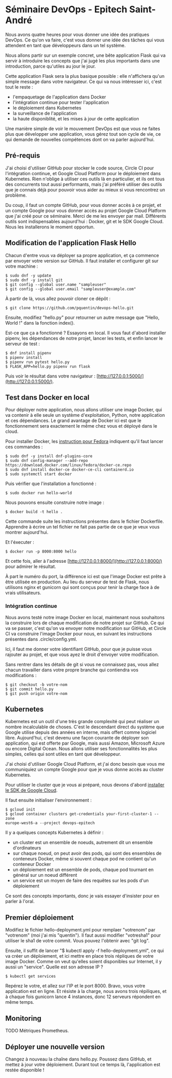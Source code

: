 # Séminaire DevOps - Epitech Saint-André

Nous avons quatre heures pour vous donner une idée des pratiques
DevOps. Ce qu'on va faire, c'est vous donner une idée des tâches qui
vous attendent en tant que développeurs dans un tel système.

Nous allons partir sur un exemple concret, une bête application Flask
qui va servir à introduire les concepts que j'ai jugé les plus
importants dans une introduction, parce qu'utiles au jour le jour.

Cette application Flask sera la plus basique possible : elle
n'affichera qu'un simple message dans votre navigateur. Ce qui va nous
intéresser ici, c'est tout le reste :

 * l'empaquetage de l'application dans Docker
 * l'intégration continue pour tester l'application
 * le déploiement dans Kubernetes
 * la surveillance de l'application
 * la haute disponiblité, et les mises à jour de cette application

Une manière simple de voir le mouvement DevOps est que vous ne faites
plus que développer une application, vous gérez tout son cycle de vie,
ce qui demande de nouvelles compétences dont on va parler aujourd'hui.

## Pré-requis

J'ai choisi d'utiliser GitHub pour stocker le code source, Circle CI
pour l'intégration continue, et Google Cloud Platform pour le
déploiement dans Kubernetes. Rien n'oblige à utiliser ces outils là en
particulier, et ils ont tous des concurrents tout aussi performants,
mais j'ai préféré utiliser des outils que je connais déjà pour pouvoir
vous aider au mieux si vous rencontrez un problème.

Du coup, il faut un compte GitHub, pour vous donner accès à ce projet,
et un compte Google pour vous donner accès au projet Google Cloud
Platform que j'ai créé pour ce séminaire. Merci de me les envoyer par
mail. Différents outils sont indispensables aujourd'hui : Docker, git
et le SDK Google Cloud. Nous les installerons le moment opportun.

## Modification de l'application Flask Hello

Chacun d'entre vous va déployer sa propre application, et ça commence
par envoyer votre version sur GitHub. Il faut installer et configurer
git sur votre machine :

```
$ sudo dnf -y update
$ sudo dnf -y install git
$ git config --global user.name "sampleuser"
$ git config --global user.email "sampleuser@example.com"
```

À partir de là, vous allez pouvoir cloner ce dépôt :

```
$ git clone https://github.com/pquentin/devops-hello.git
```

Ensuite, modifiez "hello.py" pour retourner un autre message que
"Hello, World !" dans la fonction index().

Est-ce que ça a fonctionné ? Essayons en local. Il vous faut d'abord
installer pipenv, les dépendances de notre projet, lancer les tests,
et enfin lancer le serveur de test :

```
$ dnf install pipenv
$ pipenv install
$ pipenv run pytest hello.py
$ FLASK_APP=hello.py pipenv run flask
```

Puis voir le résultat dans votre navigateur :
[http://127.0.0.1:5000/](http://127.0.0.1:5000/).

## Test dans Docker en local

Pour déployer notre application, nous allons utiliser une image
Docker, qui va contenir à elle seule un système d'exploitation,
Python, notre application et ces dépendances. Le grand avantage de
Docker ici est que le fonctionnement sera exactement le même chez vous
et déployé dans le cloud.

Pour installer Docker, les [instruction pour
Fedora](https://docs.docker.com/install/linux/docker-ce/fedora/)
indiquent qu'il faut lancer ces commandes :

```
$ sudo dnf -y install dnf-plugins-core
$ sudo dnf config-manager --add-repo https://download.docker.com/linux/fedora/docker-ce.repo 
$ sudo dnf install docker-ce docker-ce-cli containerd.io
$ sudo systemctl start docker
```

Puis vérifier que l'installation a fonctionné :

```
$ sudo docker run hello-world
```

Nous pouvons ensuite construire notre image :

```
$ docker build -t hello .
```

Cette commande suite les instructions présentes dans le fichier
Dockerfile. Apprendre à écrire un tel fichier ne fait pas partie de ce
que je veux vous montrer aujourd'hui.

Et l'éxecuter :

```
$ docker run -p 8000:8000 hello
```

Et cette fois, aller à l'adresse
[http://127.0.0.1:8000/](http://127.0.0.1:8000/) pour admirer le
résultat.

À part le numéro du port, la différence ici est que l'image Docker est
prête à être utilisée en production. Au lieu du serveur de test de
Flask, nous utilisons nginx et gunicorn qui sont conçus pour tenir la
charge face à de vrais utilisateurs.

### Intégration continue

Nous avons testé notre image Docker en local, maintenant nous
souhaitons la construire lors de chaque modification de notre projet
sur GitHub. Ce qui va se passer, c'est qu'on va envoyer notre
modification sur GitHub, et Circle CI va construire l'image Docker pour
nous, en suivant les instructions présentes dans .circle/config.yml.

Ici, il faut me donner votre identifiant GitHub, pour que je puisse
vous rajouter au projet, et que vous ayez le droit d'envoyer votre
modification.

Sans rentrer dans les détails de git si vous ne connaissez pas, vous
allez chacun travailler dans votre propre branche qui contiendra vos
modifications :

```
$ git checkout -b votre-nom
$ git commit hello.py
$ git push origin votre-nom
```

## Kubernetes

Kubernetes est un outil d'une très grande complexité qui peut réaliser
un nombre incalculable de choses. C'est le descendant direct du
système que Google utilise depuis des années en interne, mais offert
comme logiciel libre. Aujourd'hui, c'est devenu une façon courante de
déployer son application, qui est offerte par Google, mais aussi
Amazon, Microsoft Azure ou encore Digital Ocean. Nous allons utiliser
ses fonctionnalités les plus simples, celles qui sont utiles en tant
que développeur.

J'ai choisi d'utiliser Google Cloud Platform, et j'ai donc besoin que
vous me communiquiez un compte Google pour que je vous donne accès au
cluster Kubernetes.

Pour utiliser le cluster que je vous ai préparé, nous devons d'abord
[installer le SDK de Google
Cloud](https://cloud.google.com/sdk/docs/downloads-interactive#linux).

Il faut ensuite initialiser l'environnement :

```
$ gcloud init
$ gcloud container clusters get-credentials your-first-cluster-1 --zone
europe-west6-a --project devops-epitech
```

Il y a quelques concepts Kubernetes à définir :

 * un cluster est un ensemble de noeuds, autrement dit un ensemble
   d'ordinateurs
 * sur chaque noeud, on peut avoir des pods, qui sont des ensembles de
   conteneurs Docker, même si souvent chaque pod ne contient qu'un
   conteneur Docker
 * un déploiement est un ensemble de pods, chaque pod tournant en
   général sur un noeud différent
 * un service est un moyen de faire des requêtes sur les pods d'un
   déploiement

Ce sont des concepts importants, donc je vais essayer d'insister pour
en parler à l'oral.

## Premier déploiement

Modifiez le fichier hello-deployment.yml pour remplaer "votrenom" par
"votrenom" (moi j'ai mis "quentin"). Il faut aussi modifier
"votresha1" pour utiliser le sha1 de votre commit. Vous pouvez
l'obtenir avec "git log".

Ensuite, il suffit de lancer "$ kubectl apply -f
hello-deployment.yml", ce qui va créer un déploiement, et ici mettre
en place trois répliques de votre image Docker. Comme on veut qu'elles
soient disponibles sur Internet, il y aussi un "service". Quelle est
son adresse IP ?

```
$ kubectl get services
```

Repérez le votre, et allez sur l'IP et le port 8000. Bravo, vous votre
application est en ligne. Et résiste à la charge, nous avons trois
répiliques, et à chaque fois gunicorn lance 4 instances, donc 12
serveurs répondent en même temps.

## Monitoring

TODO Métriques Prometheus.

## Déployer une nouvelle version

Changez à nouveau la chaîne dans hello.py. Poussez dans GitHub, et
mettez à jour votre déploiement. Durant tout ce temps là,
l'application est restée disponible !
